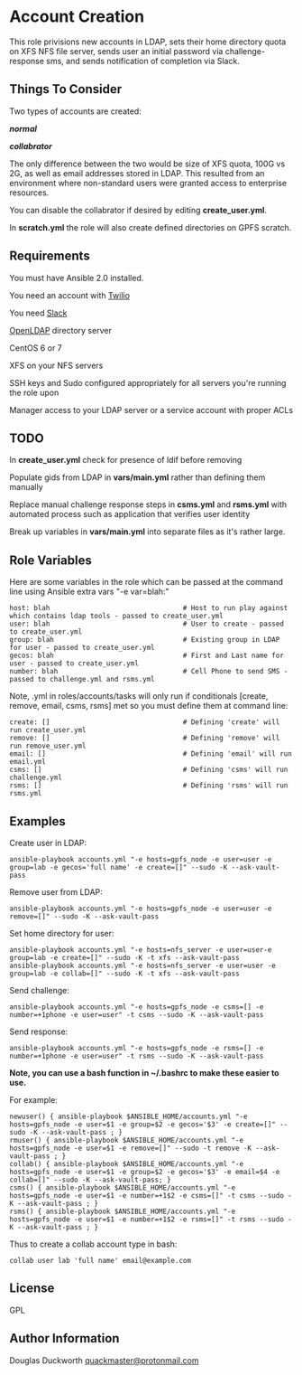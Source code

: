 
Account Creation
===============

This role privisions new accounts in LDAP, sets their home directory quota on XFS NFS file server, sends user an initial password via challenge-response sms, and sends notification of completion via Slack.


Things To Consider
------------

Two types of accounts are created:

***normal***

***collabrator***

The only difference between the two would be size of XFS quota, 100G vs 2G, as well as email addresses stored in LDAP.  This resulted from an environment where non-standard users were granted access to enterprise resources.

You can disable the collabrator if desired by editing **create_user.yml**.

In **scratch.yml** the role will also create defined directories on GPFS scratch.


Requirements
------------

You must have Ansible 2.0 installed.

You need an account with [Twilio](https://www.twilio.com/)

You need [Slack](https://slack.com/)

[OpenLDAP](https://www.openldap.org/) directory server

CentOS 6 or 7

XFS on your NFS servers

SSH keys and Sudo configured appropriately for all servers you're running the role upon

Manager access to your LDAP server or a service account with proper ACLs


TODO
--------------

In **create_user.yml** check for presence of ldif before removing

Populate gids from LDAP in **vars/main.yml** rather than defining them manually

Replace manual challenge response steps in **csms.yml** and **rsms.yml** with automated process such as application that verifies user identity

Break up variables in **vars/main.yml** into separate files as it's rather large.


Role Variables
--------------

Here are some variables in the role which can be passed at the command line using Ansible extra vars "-e var=blah:"
 
    host: blah                                 # Host to run play against which contains ldap tools - passed to create_user.yml
    user: blah                                 # User to create - passed to create_user.yml
    group: blah                                # Existing group in LDAP for user - passed to create_user.yml
    gecos: blah                                # First and Last name for user - passed to create_user.yml
    number: blah                               # Cell Phone to send SMS - passed to challenge.yml and rsms.yml


Note, .yml in roles/accounts/tasks will only run if conditionals [create, remove, email, csms, rsms] met so you must define them at command line:

    create: []                                 # Defining 'create' will run create_user.yml
    remove: []                                 # Defining 'remove' will run remove_user.yml
    email: []                                  # Defining 'email' will run email.yml
    csms: []                                   # Defining 'csms' will run challenge.yml
    rsms: []                                   # Defining 'rsms' will run rsms.yml


Examples
--------


Create user in LDAP:

```
ansible-playbook accounts.yml "-e hosts=gpfs_node -e user=user -e group=lab -e gecos='full name' -e create=[]" --sudo -K --ask-vault-pass
```

Remove user from LDAP:

```
ansible-playbook accounts.yml "-e hosts=gpfs_node -e user=user -e remove=[]" --sudo -K --ask-vault-pass
```


Set home directory for user:

```
ansible-playbook accounts.yml "-e hosts=nfs_server -e user=user-e group=lab -e create=[]" --sudo -K -t xfs --ask-vault-pass
ansible-playbook accounts.yml "-e hosts=nfs_server -e user=user -e group=lab -e collab=[]" --sudo -K -t xfs --ask-vault-pass
```

Send challenge:

```
ansible-playbook accounts.yml "-e hosts=gpfs_node -e csms=[] -e number=+1phone -e user=user" -t csms --sudo -K --ask-vault-pass
```

Send response:

```
ansible-playbook accounts.yml "-e hosts=gpfs_node -e rsms=[] -e number=+1phone -e user=user" -t rsms --sudo -K --ask-vault-pass
```



**Note, you can use a bash function in ~/.bashrc to make these easier to use.**




For example:

```
newuser() { ansible-playbook $ANSIBLE_HOME/accounts.yml "-e hosts=gpfs_node -e user=$1 -e group=$2 -e gecos='$3' -e create=[]" --sudo -K --ask-vault-pass ; }
rmuser() { ansible-playbook $ANSIBLE_HOME/accounts.yml "-e hosts=gpfs_node -e user=$1 -e remove=[]" --sudo -t remove -K --ask-vault-pass ; }
collab() { ansible-playbook $ANSIBLE_HOME/accounts.yml "-e hosts=gpfs_node -e user=$1 -e group=$2 -e gecos='$3' -e email=$4 -e collab=[]" --sudo -K --ask-vault-pass; }
csms() { ansible-playbook $ANSIBLE_HOME/accounts.yml "-e hosts=gpfs_node -e user=$1 -e number=+1$2 -e csms=[]" -t csms --sudo -K --ask-vault-pass ; }
rsms() { ansible-playbook $ANSIBLE_HOME/accounts.yml "-e hosts=gpfs_node -e user=$1 -e number=+1$2 -e rsms=[]" -t rsms --sudo -K --ask-vault-pass ; }
```



Thus to create a collab account type in bash:




```
collab user lab 'full name' email@example.com
```

License
-------

GPL

Author Information
------------------

Douglas Duckworth
quackmaster@protonmail.com
